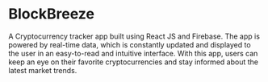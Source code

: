 # BlockBreeze
A Cryptocurrency tracker app built using React JS and Firebase. The app is powered by real-time data, which is constantly updated and displayed to the user in an easy-to-read and intuitive interface. With this app, users can keep an eye on their favorite cryptocurrencies and stay informed about the latest market trends.
